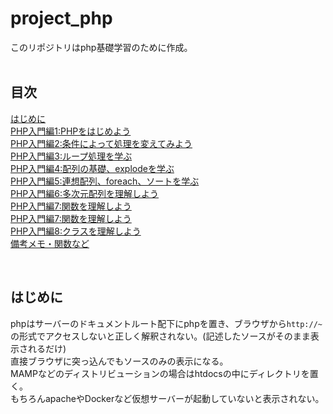 # project_php
このリポジトリはphp基礎学習のために作成。</br>
</br>

## 目次
[はじめに](#はじめに)</br>
[PHP入門編1:PHPをはじめよう](doc/01_php_basic01.md)</br>
[PHP入門編2:条件によって処理を変えてみよう](doc/02_php_basic02.md)</br>
[PHP入門編3:ループ処理を学ぶ](doc/03_php_basic03.md)</br>
[PHP入門編4:配列の基礎、explodeを学ぶ](doc/04_php_basic04.md)</br>
[PHP入門編5:連想配列、foreach、ソートを学ぶ](doc/05_php_basic05.md)</br>
[PHP入門編6:多次元配列を理解しよう](doc/06_php_basic06.md)</br>
[PHP入門編7:関数を理解しよう](doc/07_php_basic07.md)</br>
[PHP入門編7:関数を理解しよう](doc/07_php_basic07.md)</br>
[PHP入門編8:クラスを理解しよう](doc/08_php_basic08.md)</br>
[備考メモ・関数など](doc/memo.md)</br>

</br>


## はじめに
phpはサーバーのドキュメントルート配下にphpを置き、ブラウザから`http://~`の形式でアクセスしないと正しく解釈されない。(記述したソースがそのまま表示されるだけ)</br>
直接ブラウザに突っ込んでもソースのみの表示になる。</br>
MAMPなどのディストリビューションの場合はhtdocsの中にディレクトリを置く。</br>
もちろんapacheやDockerなど仮想サーバーが起動していないと表示されない。</br>
</br>

